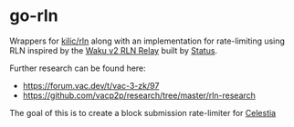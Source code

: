 # go-rln

Wrappers for [kilic/rln](https://github.com/kilic/rln) along with an implementation for rate-limiting using RLN inspired
by the [Waku v2 RLN Relay](https://rfc.vac.dev/spec/17/) built by [Status](https://status.im).

Further research can be found here:
 - https://forum.vac.dev/t/vac-3-zk/97
 - https://github.com/vacp2p/research/tree/master/rln-research

The goal of this is to create a block submission rate-limiter for [Celestia](https://celestia.org/)
